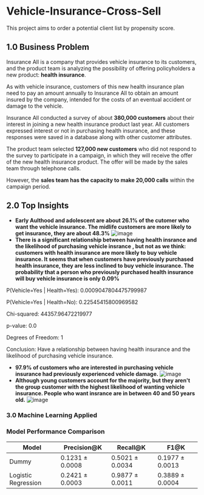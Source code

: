 # Vehicle-Insurance-Cross-Sell
This project aims to order a potential client list by propensity score.
## 1.0 Business Problem

Insurance All is a company that provides vehicle insurance to its customers, and the product team is analyzing the possibility of offering policyholders a new product: **health insurance**.

As with vehicle insurance, customers of this new health insurance plan need to pay an amount annually to Insurance All to obtain an amount insured by the company, intended for the costs of an eventual accident or damage to the vehicle.

Insurance All conducted a survey of about **380,000 customers** about their interest in joining a new health insurance product last year. All customers expressed interest or not in purchasing health insurance, and these responses were saved in a database along with other customer attributes.

The product team selected **127,000 new customers** who did not respond to the survey to participate in a campaign, in which they will receive the offer of the new health insurance product. The offer will be made by the sales team through telephone calls.

However, the **sales team has the capacity to make 20,000 calls** within the campaign period.
## 2.0 Top Insights
* **Early Aulthood and adolescent are about 26.1% of the cutomer who want the vehicle insurance. The midlife customers are more likely to get insurance, they are about 48.3%**
![image](https://github.com/user-attachments/assets/c13e29b2-d9c7-47b1-8e74-0af086ffb404)
* **There is a significant relationship between having health insrance and the likelihood of purchasing vehicle insrance , but not as we think: customers with health insurance are more likely to buy vehicle insurance. It seems that when customers have previously purchased health insurance, they are less inclined to buy vehicle insurance. The probability that a person who previously purchased health insurance will buy vehicle insurance is only 0.09%**

P(Vehicle=Yes | Health=Yes): 0.0009047804475799987
  
P(Vehicle=Yes | Health=No): 0.22545415800969582

Chi-squared: 44357.96472219977

p-value: 0.0

Degrees of Freedom: 1

Conclusion: Have a relationship between having health insurance and the likelihood of purchasing vehicle insurance.
* **97.9% of customers who are interested in purchasing vehicle insurance had previously experienced vehicle damage.**
  ![image](https://github.com/user-attachments/assets/1c1b624a-0806-4224-8c0e-97c2cdaf31d0)
* **Although young customers account for the majority, but they aren't the group customer with the highest likelihood of wanting vehicle insurance. People who want insrance are in between 40 and 50 years old.**
![image](https://github.com/user-attachments/assets/f0fe0299-bda7-445a-8024-88547cf151b8)
### 3.0 Machine Learning Applied
### Model Performance Comparison

| Model               | Precision@K        | Recall@K           | F1@K               |
|---------------------|--------------------|---------------------|--------------------|
| Dummy               | 0.1231 ± 0.0008     | 0.5021 ± 0.0034      | 0.1977 ± 0.0013     |
| Logistic Regression | 0.2421 ± 0.0003     | 0.9877 ± 0.0011      | 0.3889 ± 0.0004     |

